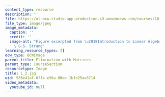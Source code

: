 ```yaml
---
content_type: resource
description: ''
file: https://ol-ocw-studio-app-production.s3.amazonaws.com/courses/18-06sc-linear-algebra-fall-2011/585e41af6ff4e96a08ee1bfe25aa3714_1_2.jpg
file_type: image/jpeg
image_metadata:
  caption: ''
  credit: ''
  image-alt: "Figure excerpted from \u2018Introduction to Linear Algebra\u2019 by\
    \ G.S. Strang"
learning_resource_types: []
ocw_type: OCWImage
parent_title: Elimination with Matrices
parent_type: CourseSection
resourcetype: Image
title: 1_2.jpg
uid: 585e41af-6ff4-e96a-08ee-1bfe25aa3714
video_metadata:
  youtube_id: null
---
```

